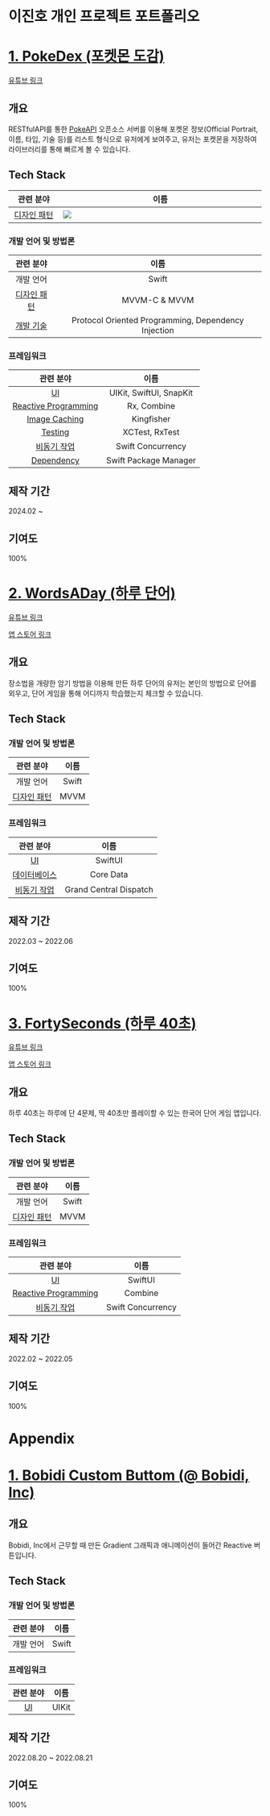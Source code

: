 # 이진호 개인 프로젝트 포트폴리오

# [1. PokeDex (포켓몬 도감)](https://github.com/JinhoLee93/Portfolio/tree/main/PokeDex%20(%ED%8F%AC%EC%BC%93%EB%AA%AC%20%EB%8F%84%EA%B0%90))

[유튜브 링크](https://youtube.com/shorts/INwuXnbQ-xA)

## 개요
RESTfulAPI를 통한 [PokeAPI](https://pokeapi.co/) 오픈소스 서버를 이용해 포켓몬 정보(Official Portrait, 이름, 타입, 기술 등)를 리스트 형식으로 유저에게 보여주고, 유저는 포켓몬을 저장하여 라이브러리를 통해 빠르게 볼 수 있습니다.

## Tech Stack

<table width="1200px">
  <thead>
    <tr>
      <th width="200px">관련 분야</th>
      <th width="1000px">이름</th>
    </tr>
  </thead>
  <tbody>
    <tr>
      <td width="200px" style="text-align:center"><a href="https://github.com/JinhoLee93/portfolio/blob/main/PokeDex%20(%ED%8F%AC%EC%BC%93%EB%AA%AC%20%EB%8F%84%EA%B0%90)/README.md#%EB%94%94%EC%9E%90%EC%9D%B8-%ED%8C%A8%ED%84%B4">디자인 패턴</a></td>
      <td width="1000px"><img src="https://docs.github.com/assets/cb-194149/images/help/images/view.png"/></td>
    </tr>
  </tbody>
</table>


### 개발 언어 및 방법론
| 관련 분야 | 이름 |
| :---: | :---: |
| 개발 언어 | Swift |
| [디자인 패턴](https://github.com/JinhoLee93/portfolio/blob/main/PokeDex%20(%ED%8F%AC%EC%BC%93%EB%AA%AC%20%EB%8F%84%EA%B0%90)/README.md#%EB%94%94%EC%9E%90%EC%9D%B8-%ED%8C%A8%ED%84%B4) | MVVM-C & MVVM |
| [개발 기술](https://github.com/JinhoLee93/portfolio/blob/main/PokeDex%20(%ED%8F%AC%EC%BC%93%EB%AA%AC%20%EB%8F%84%EA%B0%90)/README.md#%EA%B0%9C%EB%B0%9C-%EA%B8%B0%EC%88%A0) | Protocol Oriented Programming, Dependency Injection |

### 프레임워크
| 관련 분야 | 이름 |
| :---: | :---: |
| [UI](https://github.com/JinhoLee93/portfolio/blob/main/PokeDex%20(%ED%8F%AC%EC%BC%93%EB%AA%AC%20%EB%8F%84%EA%B0%90)/README.md#i-ui) | UIKit, SwiftUI, SnapKit |
| [Reactive Programming](https://github.com/JinhoLee93/portfolio/blob/main/PokeDex%20(%ED%8F%AC%EC%BC%93%EB%AA%AC%20%EB%8F%84%EA%B0%90)/README.md#ii-reactive-programming) | Rx, Combine |
| [Image Caching](https://github.com/JinhoLee93/portfolio/blob/main/PokeDex%20(%ED%8F%AC%EC%BC%93%EB%AA%AC%20%EB%8F%84%EA%B0%90)/README.md#iii-image-caching) | Kingfisher |
| [Testing](https://github.com/JinhoLee93/portfolio/blob/main/PokeDex%20(%ED%8F%AC%EC%BC%93%EB%AA%AC%20%EB%8F%84%EA%B0%90)/README.md#iv-%ED%85%8C%EC%8A%A4%ED%8C%85) | XCTest, RxTest |
| [비동기 작업](https://github.com/JinhoLee93/portfolio/blob/main/PokeDex%20(%ED%8F%AC%EC%BC%93%EB%AA%AC%20%EB%8F%84%EA%B0%90)/README.md#v-%EB%B9%84%EB%8F%99%EA%B8%B0-%EC%9E%91%EC%97%85) | Swift Concurrency |
| [Dependency](https://github.com/JinhoLee93/portfolio/blob/main/PokeDex%20(%ED%8F%AC%EC%BC%93%EB%AA%AC%20%EB%8F%84%EA%B0%90)/README.md#vi-%ED%94%84%EB%A0%88%EC%9E%84%EC%9B%8C%ED%81%AC-dependency) | Swift Package Manager |

## 제작 기간
2024.02 ~

## 기여도
100%

# [2. WordsADay (하루 단어)](https://github.com/JinhoLee93/portfolio/tree/main/WordsADay%20(%ED%95%98%EB%A3%A8%20%EB%8B%A8%EC%96%B4))

[유튜브 링크](https://www.youtube.com/shorts/XjecEqldjcY)

[앱 스토어 링크](https://apps.apple.com/kr/app/%ED%95%98%EB%A3%A8-%EB%8B%A8%EC%96%B4/id6449736565?l=en)

## 개요
장소법을 개량한 암기 방법을 이용해 만든 하루 단어의 유저는 본인의 방법으로 단어를 외우고, 단어 게임을 통해 어디까지 학습했는지 체크할 수 있습니다.

## Tech Stack

### 개발 언어 및 방법론
| 관련 분야 | 이름 |
| :---: | :---: |
| 개발 언어 | Swift |
| [디자인 패턴](https://github.com/JinhoLee93/portfolio/blob/main/WordsADay%20(%ED%95%98%EB%A3%A8%20%EB%8B%A8%EC%96%B4)/README.md#%EB%94%94%EC%9E%90%EC%9D%B8-%ED%8C%A8%ED%84%B4) | MVVM |

### 프레임워크
| 관련 분야 | 이름 |
| :---: | :---: |
| [UI](https://github.com/JinhoLee93/portfolio/blob/main/WordsADay%20(%ED%95%98%EB%A3%A8%20%EB%8B%A8%EC%96%B4)/README.md#i-ui) | SwiftUI |
| [데이터베이스](https://github.com/JinhoLee93/portfolio/blob/main/WordsADay%20(%ED%95%98%EB%A3%A8%20%EB%8B%A8%EC%96%B4)/README.md#ii-%EB%8D%B0%EC%9D%B4%ED%84%B0%EB%B2%A0%EC%9D%B4%EC%8A%A4) | Core Data |
| [비동기 작업](https://github.com/JinhoLee93/portfolio/blob/main/WordsADay%20(%ED%95%98%EB%A3%A8%20%EB%8B%A8%EC%96%B4)/README.md#iii-%EB%B9%84%EB%8F%99%EA%B8%B0-%EC%9E%91%EC%97%85) | Grand Central Dispatch |

## 제작 기간
2022.03 ~ 2022.06

## 기여도
100%

# [3. FortySeconds (하루 40초)](https://github.com/JinhoLee93/portfolio/tree/main/FortySeconds%20(%ED%95%98%EB%A3%A8%2040%EC%B4%88))

[유튜브 링크](https://youtu.be/3eXYfnBKCjE)

[앱 스토어 링크](https://apps.apple.com/kr/app/%ED%95%98%EB%A3%A8-40%EC%B4%88/id1612627349?l=en)

## 개요
하루 40초는 하루에 단 4문제, 딱 40초만 플레이할 수 있는 한국어 단어 게임 앱입니다.

## Tech Stack

### 개발 언어 및 방법론
| 관련 분야 | 이름 |
| :---: | :---: |
| 개발 언어 | Swift |
| [디자인 패턴](https://github.com/JinhoLee93/portfolio/tree/main/FortySeconds%20(%ED%95%98%EB%A3%A8%2040%EC%B4%88)#%EB%94%94%EC%9E%90%EC%9D%B8-%ED%8C%A8%ED%84%B4) | MVVM |

### 프레임워크
| 관련 분야 | 이름 |
| :---: | :---: |
| [UI](https://github.com/JinhoLee93/portfolio/tree/main/FortySeconds%20(%ED%95%98%EB%A3%A8%2040%EC%B4%88)#i-ui-%EA%B4%80%EB%A0%A8-%ED%94%84%EB%A0%88%EC%9E%84%EC%9B%8C%ED%81%AC) | SwiftUI |
| [Reactive Programming](https://github.com/JinhoLee93/portfolio/tree/main/FortySeconds%20(%ED%95%98%EB%A3%A8%2040%EC%B4%88)#ii-reactive-programming-%EA%B4%80%EB%A0%A8-%ED%94%84%EB%A0%88%EC%9E%84%EC%9B%8C%ED%81%AC) | Combine |
| [비동기 작업](https://github.com/JinhoLee93/portfolio/tree/main/FortySeconds%20(%ED%95%98%EB%A3%A8%2040%EC%B4%88)#iii-%EB%B9%84%EB%8F%99%EA%B8%B0-%EC%9E%91%EC%97%85-%EA%B4%80%EB%A0%A8-%ED%94%84%EB%A0%88%EC%9E%84%EC%9B%8C%ED%81%AC) | Swift Concurrency |

## 제작 기간
2022.02 ~ 2022.05

## 기여도
100%

# Appendix
# [1. Bobidi Custom Buttom (@ Bobidi, Inc)](https://github.com/JinhoLee93/portfolio/tree/main/Bobidi%20Custom%20Button%20(%40%20Bobidi%2C%20Inc))

## 개요
Bobidi, Inc에서 근무할 때 만든 Gradient 그래픽과 애니메이션이 들어간 Reactive 버튼입니다.

## Tech Stack
### 개발 언어 및 방법론
| 관련 분야 | 이름 |
| :---: | :---: |
| 개발 언어 | Swift |

### 프레임워크
| 관련 분야 | 이름 |
| :---: | :---: |
| [UI](https://github.com/JinhoLee93/portfolio/blob/main/Bobidi%20Custom%20Button%20(%40%20Bobidi%2C%20Inc)/README.md#i-ui-%EA%B4%80%EB%A0%A8-%ED%94%84%EB%A0%88%EC%9E%84%EC%9B%8C%ED%81%AC) | UIKit |

## 제작 기간
2022.08.20 ~ 2022.08.21

## 기여도
100%
